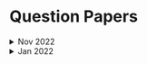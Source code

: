 # Question Papers

<details><summary> Nov 2022 </summary><blockquote>

<details><summary> Term I </summary><blockquote>

[Analog Electronic Circuits]() <br>
[Digital Electronics]() <br>
[Mathematics III]() <br>
[Data Structure & Algorithms]() <br>
[OOP using JAVA]() <br>

</blockquote></details>

<details><summary> Term II </summary><blockquote>

[Analog Electronic Circuits]() <br>
[Digital Electronics]() <br>
[Mathematics III]() <br>
[Data Structure & Algorithms]() <br>
[OOP using JAVA]() <br>

</blockquote></details>

<details><summary> End Sem </summary><blockquote>

[Analog Electronic Circuits]() <br>
[Digital Electronics]() <br>
[Mathematics III]() <br>
[Data Structure & Algorithms]() <br>
[OOP using JAVA]() <br>
[TRW using LaTex]() <br>

</blockquote></details>

</blockquote></details>

<details><summary> Jan 2022 </summary><blockquote>

<details><summary> Term I </summary><blockquote>

[Analog Electronic Circuits]() <br>
[Digital Electronics]() <br>
[Mathematics III]() <br>
[Data Structure & Algorithms]() <br>
[OOP using JAVA]() <br>

</blockquote></details>

<details><summary> Term II </summary><blockquote>

[Analog Electronic Circuits]() <br>
[Digital Electronics]() <br>
[Mathematics III]() <br>
[Data Structure & Algorithms]() <br>
[OOP using JAVA]() <br>

</blockquote></details>

<details><summary> End Sem </summary><blockquote>

[Analog Electronic Circuits]() <br>
[Digital Electronics]() <br>
[Mathematics III]() <br>
[Data Structure & Algorithms]() <br>
[OOP using JAVA]() <br>
[TRW using LaTex]() <br>

</blockquote></details>

</blockquote></details>

